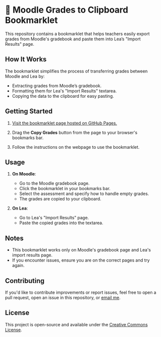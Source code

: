 # 💯 Moodle Grades to Clipboard Bookmarklet

This repository contains a bookmarklet that helps teachers easily export grades from Moodle's gradebook and paste them into Lea’s "Import Results" page.

## How It Works

The bookmarklet simplifies the process of transferring grades between Moodle and Lea by:

-   Extracting grades from Moodle’s gradebook.
-   Formatting them for Lea's "Import Results" textarea.
-   Copying the data to the clipboard for easy pasting.

## Getting Started

1. [Visit the bookmarklet page hosted on GitHub Pages.](https://vikramsinghmtl.github.io/moodlea/)

2. Drag the **Copy Grades** button from the page to your browser's bookmarks bar.

3. Follow the instructions on the webpage to use the bookmarklet.

## Usage

1. **On Moodle**:

    - Go to the Moodle gradebook page.
    - Click the bookmarklet in your bookmarks bar.
    - Select the assessment and specify how to handle empty grades.
    - The grades are copied to your clipboard.

2. **On Lea**:
    - Go to Lea's "Import Results" page.
    - Paste the copied grades into the textarea.

## Notes

-   This bookmarklet works only on Moodle's gradebook page and Lea's import results page.
-   If you encounter issues, ensure you are on the correct pages and try again.

## Contributing

If you'd like to contribute improvements or report issues, feel free to open a pull request, open an issue in this repository, or [email me](mailto:vikram.singh@johnabbott.qc.ca).

## License

This project is open-source and available under the [Creative Commons License](LICENSE).
